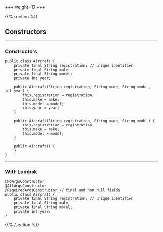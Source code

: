 +++
weight=10
+++

{{% section %}}

## Constructors

---

### Constructors

```java{|1-5|7-12|14-18|20-21}
public class Aircraft {
    private final String registration; // unique identifier
    private final String make;
    private final String model;
    private int year;

    public Aircraft(String registration, String make, String model, int year) {
        this.registration = registration;
        this.make = make;
        this.model = model;
        this.year = year;
    }

    public Aircraft(String registration, String make, String model) {
        this.registration = registration;
        this.make = make;
        this.model = model;
    }

    public Aircraft() {
    }
}
```

---

### With Lombok

```java{|1-3}
@NoArgsConstructor
@AllArgsConstructor
@RequiredArgsConstructor // final and non null fields
public class Aircraft {
    private final String registration; // unique identifier
    private final String make;
    private final String model;
    private int year;
}
```

{{% /section %}}